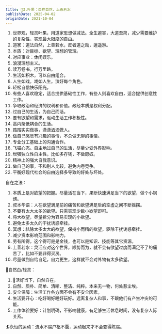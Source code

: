 ```yaml
---
title: 🎨3.叶果：自在自然，上善若水
publishDate: 2025-04-02
originDate: 2021-10-04
---
```


1. 世界观，轻灵叶果，用道家思想做减法。全生避害，大道至简，减少需要维护的复杂性，实现最大限度的自由。
2. 道家：道法自然，上善若水，反者道之动，逍遥游。
3. 本质：对目标、欲望、理想的管理。
4. 对应事业：休闲娱乐。
5. 浪漫理想主义。
6. 读万卷书，行万里路。
7. 生活如积木，可以自由组合。
8. 人生如戏，戏如人生。演好每个角色。
9. 轻松自信快乐阳光。
10. 有些人喜欢稳定，适合提供基础性工作，有些人则喜欢自由，适合提供创意性工作。
11. 争取政治和经济的权利和价值。政经本质是权利分配。
12. 过自己的生活，为自己而活。
13. 要有欲望和需求，驱动生活工作积极性。
14. 高内聚低耦合的生活。
15. 踏踏实实做事，潇潇洒洒做人。
16. 做自己感觉有兴趣的事情，不总做无聊的事情。
17. 专业分工基础上的沟通合作。
18. 飞猫心态。自主地过自己的生活，尽量少受外界影响。
19. 增强独立性自主性。比如多存钱，不做房奴。
20. 精神上的强大自我意识。
21. 做自己的事，不和别人比较，避免内卷竞争。
22. 平衡好现代社会的自由选择多导致的好处与坏处。

自在之法：
1. 本质上是对欲望的把握。尽量活在当下，果断快速满足当下的欲望，做个小钢炮。
2. 叔本华语：人在欲望满足前的痛苦和欲望满足后的空虚之间不断摇摆。
3. 不要有太大太多的欲望。只需实现少数小欲望即可。
4. 将大欲望，尽量拆分为容易实现的小欲望。
5. 避免太多太久的干扰诱惑牵挂。
6. 冥想：祛除太多太大的欲望，保持小而精的欲望。驱除干扰诱惑牵挂。
7. 减少资本影响范围和影响力。
8. 劳有所得。这个得可是是金钱，也可以是知识、技能等其它资源。
9. 上善若水：灵活应对这个世界，顺势而为，就不会有欲望过度而满足不了的痛苦了，比如不要非得买房。
10. 尽量做到自给自足，自力更生，这样就不会对外物有太多欲望。


🥚自然白/轻灵：
1. 🐼活好当下，自然自在。
2. 自然、质朴、简单、清晰、整洁、纯粹。本来无一物，何处惹尘埃。
3. 安全保障：生活工作各方面不会有不安全因素。
4. 生活要开心：吃好喝好睡好玩好。远离复杂人和事，不跟他们有产生冲突的可能。
5. 工作体验要好：计划明确，不影响健康，有足够生活休息时间，没有复杂人际关系。

🏄永恒的运动：流水不腐户枢不蠹，运动起来才不会变得陈腐。
